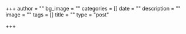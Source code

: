 +++
author = ""
bg_image = ""
categories = []
date = ""
description = ""
image = ""
tags = []
title = ""
type = "post"

+++
